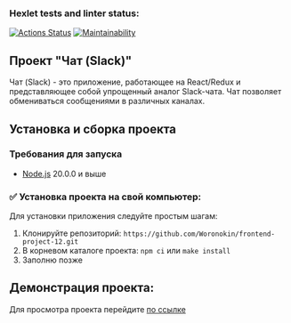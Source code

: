 ### Hexlet tests and linter status:
[![Actions Status](https://github.com/Woronokin/frontend-project-12/actions/workflows/hexlet-check.yml/badge.svg)](https://github.com/Woronokin/frontend-project-12/actions)
[![Maintainability](https://api.codeclimate.com/v1/badges/856d82154311c0821d48/maintainability)](https://codeclimate.com/github/Woronokin/frontend-project-12/maintainability)

## Проект "Чат (Slack)"

Чат (Slack) - это приложение, работающее на React/Redux и представляющее собой упрощенный аналог Slack-чата. Чат позволяет обмениваться сообщениями в различных каналах.

## Установка и сборка проекта
### Требования для запуска
* [Node.js](https://nodejs.org/en) 20.0.0 и выше

### :white_check_mark: Установка проекта на свой компьютер:
Для установки приложения следуйте простым шагам:
1. Клонируйте репозиторий: `https://github.com/Woronokin/frontend-project-12.git`
2. В корневом каталоге проекта: `npm ci` или `make install`
3. Заполню позже



## Демонстрация проекта:
Для просмотра проекта перейдите [по ссылке](https://frontend-project-12-9dd4.onrender.com)